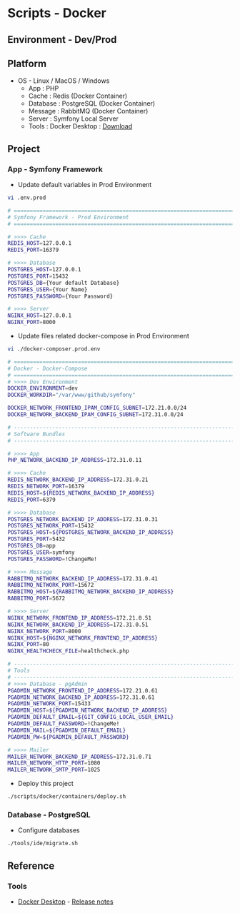 # Scripts - Docker

## Environment - Dev/Prod

## Platform

* OS - Linux / MacOS / Windows
    * App : PHP
    * Cache : Redis (Docker Container)
    * Database : PostgreSQL (Docker Container)
    * Message : RabbitMQ (Docker Container)
    * Server : Symfony Local Server
    * Tools : Docker Desktop : [Download](https://www.docker.com/products/docker-desktop/)

## Project

### App - Symfony Framework

* Update default variables in Prod Environment

```bash
vi .env.prod

# ======================================================================================================================
# Symfony Framework - Prod Environment                                    https://symfony.com/doc/current/deployment.html
# ======================================================================================================================

# >>>> Cache
REDIS_HOST=127.0.0.1
REDIS_PORT=16379                                                       # REDIS_NETWORK_PORT    ---> REDIS_PORT      6379

# >>>> Database
POSTGRES_HOST=127.0.0.1
POSTGRES_PORT=15432                                                    # POSTGRES_NETWORK_PORT ---> POSTGRES_PORT   5432
POSTGRES_DB={Your default Database}
POSTGRES_USER={Your Name}
POSTGRES_PASSWORD={Your Password}

# >>>> Server
NGINX_HOST=127.0.0.1
NGINX_PORT=8000
```

* Update files related docker-compose in Prod Environment

```bash
vi ./docker-composer.prod.env

# ======================================================================================================================
# Docker - Docker-Compose                                                   https://docs.docker.com/compose/compose-file
# ======================================================================================================================
# >>>> Dev Environment                                                            TCP Port numbers range from 0 to 65536
DOCKER_ENVIRONMENT=dev
DOCKER_WORKDIR="/var/www/github/symfony"

DOCKER_NETWORK_FRONTEND_IPAM_CONFIG_SUBNET=172.21.0.0/24
DOCKER_NETWORK_BACKEND_IPAM_CONFIG_SUBNET=172.31.0.0/24

# ----------------------------------------------------------------------------------------------------------------------
# Software Bundles
# ----------------------------------------------------------------------------------------------------------------------

# >>>> App
PHP_NETWORK_BACKEND_IP_ADDRESS=172.31.0.11

# >>>> Cache
REDIS_NETWORK_BACKEND_IP_ADDRESS=172.31.0.21
REDIS_NETWORK_PORT=16379
REDIS_HOST=${REDIS_NETWORK_BACKEND_IP_ADDRESS}
REDIS_PORT=6379

# >>>> Database
POSTGRES_NETWORK_BACKEND_IP_ADDRESS=172.31.0.31
POSTGRES_NETWORK_PORT=15432
POSTGRES_HOST=${POSTGRES_NETWORK_BACKEND_IP_ADDRESS}
POSTGRES_PORT=5432
POSTGRES_DB=app
POSTGRES_USER=symfony
POSTGRES_PASSWORD=!ChangeMe!

# >>>> Message
RABBITMQ_NETWORK_BACKEND_IP_ADDRESS=172.31.0.41
RABBITMQ_NETWORK_PORT=15672
RABBITMQ_HOST=${RABBITMQ_NETWORK_BACKEND_IP_ADDRESS}
RABBITMQ_PORT=5672

# >>>> Server
NGINX_NETWORK_FRONTEND_IP_ADDRESS=172.21.0.51
NGINX_NETWORK_BACKEND_IP_ADDRESS=172.31.0.51
NGINX_NETWORK_PORT=8000
NGINX_HOST=${NGINX_NETWORK_FRONTEND_IP_ADDRESS}
NGINX_PORT=80
NGINX_HEALTHCHECK_FILE=healthcheck.php

# ----------------------------------------------------------------------------------------------------------------------
# Tools
# ----------------------------------------------------------------------------------------------------------------------
# >>>> Database - pgAdmin                                                        https://hub.docker.com/r/dpage/pgadmin4
PGADMIN_NETWORK_FRONTEND_IP_ADDRESS=172.21.0.61
PGADMIN_NETWORK_BACKEND_IP_ADDRESS=172.31.0.61
PGADMIN_NETWORK_PORT=15433
PGADMIN_HOST=${PGADMIN_NETWORK_BACKEND_IP_ADDRESS}
PGADMIN_DEFAULT_EMAIL=${GIT_CONFIG_LOCAL_USER_EMAIL}
PGADMIN_DEFAULT_PASSWORD=!ChangeMe!
PGADMIN_MAIL=${PGADMIN_DEFAULT_EMAIL}
PGADMIN_PW=${PGADMIN_DEFAULT_PASSWORD}

# >>>> Mailer                                                            https://hub.docker.com/r/schickling/mailcatcher
MAILER_NETWORK_BACKEND_IP_ADDRESS=172.31.0.71
MAILER_NETWORK_HTTP_PORT=1080
MAILER_NETWORK_SMTP_PORT=1025
```

* Deploy this project

```bash
./scripts/docker/containers/deploy.sh
```

### Database - PostgreSQL

* Configure databases

```bash
./tools/ide/migrate.sh
```

## Reference

### Tools

* [Docker Desktop](https://www.docker.com/products/docker-desktop/) - [Release notes](https://docs.docker.com/desktop/release-notes/)
